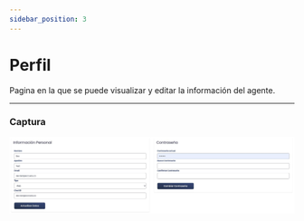 ```yaml
---
sidebar_position: 3
---
```


# Perfil
Pagina en la que se puede visualizar y editar la información del agente.

---

### Captura

![Mensaje de bienvenida](/img/doc/profile/profile.jpeg)